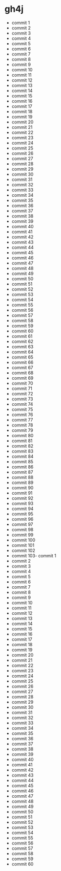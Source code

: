 # gh4j
- commit 1
- commit 2
- commit 3
- commit 4
- commit 5
- commit 6
- commit 7
- commit 8
- commit 9
- commit 10
- commit 11
- commit 12
- commit 13
- commit 14
- commit 15
- commit 16
- commit 17
- commit 18
- commit 19
- commit 20
- commit 21
- commit 22
- commit 23
- commit 24
- commit 25
- commit 26
- commit 27
- commit 28
- commit 29
- commit 30
- commit 31
- commit 32
- commit 33
- commit 34
- commit 35
- commit 36
- commit 37
- commit 38
- commit 39
- commit 40
- commit 41
- commit 42
- commit 43
- commit 44
- commit 45
- commit 46
- commit 47
- commit 48
- commit 49
- commit 50
- commit 51
- commit 52
- commit 53
- commit 54
- commit 55
- commit 56
- commit 57
- commit 58
- commit 59
- commit 60
- commit 61
- commit 62
- commit 63
- commit 64
- commit 65
- commit 66
- commit 67
- commit 68
- commit 69
- commit 70
- commit 71
- commit 72
- commit 73
- commit 74
- commit 75
- commit 76
- commit 77
- commit 78
- commit 79
- commit 80
- commit 81
- commit 82
- commit 83
- commit 84
- commit 85
- commit 86
- commit 87
- commit 88
- commit 89
- commit 90
- commit 91
- commit 92
- commit 93
- commit 94
- commit 95
- commit 96
- commit 97
- commit 98
- commit 99
- commit 100
- commit 101
- commit 102
- commit 103- commit 1
- commit 2
- commit 3
- commit 4
- commit 5
- commit 6
- commit 7
- commit 8
- commit 9
- commit 10
- commit 11
- commit 12
- commit 13
- commit 14
- commit 15
- commit 16
- commit 17
- commit 18
- commit 19
- commit 20
- commit 21
- commit 22
- commit 23
- commit 24
- commit 25
- commit 26
- commit 27
- commit 28
- commit 29
- commit 30
- commit 31
- commit 32
- commit 33
- commit 34
- commit 35
- commit 36
- commit 37
- commit 38
- commit 39
- commit 40
- commit 41
- commit 42
- commit 43
- commit 44
- commit 45
- commit 46
- commit 47
- commit 48
- commit 49
- commit 50
- commit 51
- commit 52
- commit 53
- commit 54
- commit 55
- commit 56
- commit 57
- commit 58
- commit 59
- commit 60
